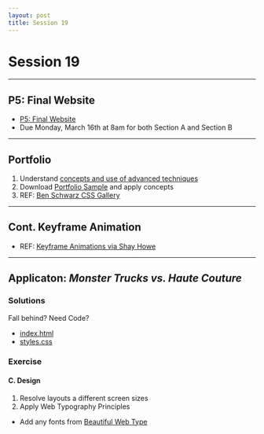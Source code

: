 ```yaml
---
layout: post
title: Session 19
---
```


# Session 19

---

## P5: Final Website

* [P5: Final Website](/368/p5-final-website)
* Due Monday, March 16th at 8am for both Section A and Section B

---

## Portfolio

1. Understand [concepts and use of advanced techniques](http://codepen.io/manikoth/pen/tlrCw)
2. Download [Portfolio Sample](https://github.com/vcd/portfolio-sample) and apply concepts
3. REF: [Ben Schwarz CSS Gallery](http://benschwarz.github.io/gallery-css/)
 
---

## Cont. Keyframe Animation

* REF: [Keyframe Animations via Shay Howe](http://learn.shayhowe.com/advanced-html-css/transitions-animations/#animations)

---

## Applicaton: _Monster Trucks vs. Haute Couture_

### Solutions
Fall behind? Need Code? 

* [index.html](https://github.com/vcd/rwd/blob/gh-pages/index.html)
* [styles.css](https://github.com/vcd/rwd/blob/gh-pages/css/styles.css)

### Exercise

#### C. Design	

1. Resolve layouts a different screen sizes
2. Apply Web Typography Principles
  - Add any fonts from [Beautiful Web Type](http://hellohappy.org/beautiful-web-type/)

